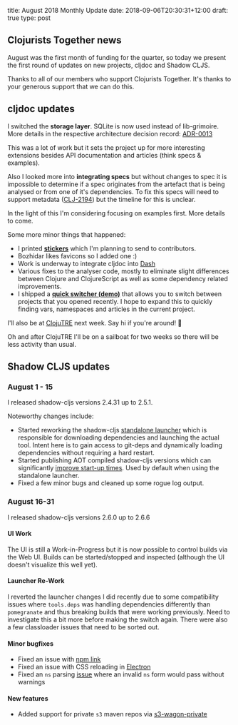 title: August 2018 Monthly Update
date: 2018-09-06T20:30:31+12:00
draft: true
type: post

## Clojurists Together news

August was the first month of funding for the quarter, so today we present the first round of updates on new projects, cljdoc and Shadow CLJS. 


Thanks to all of our members who support Clojurists Together. It's thanks to your generous support that we can do this.

## cljdoc updates

I switched the **storage layer**. SQLite is now used instead of lib-grimoire. More details in the respective architecture decision record: [ADR-0013](https://github.com/cljdoc/cljdoc/blob/master/doc/adr/0013-move-to-sqlite-for-storage.md)

This was a lot of work but it sets the project up for more interesting extensions besides API documentation and articles (think specs & examples).

Also I looked more into **integrating specs** but without changes to spec it is impossible to determine if a spec originates from the artefact that is being analysed or from one of it's dependencies. To fix this specs will need to support metadata ([CLJ-2194](https://dev.clojure.org/jira/browse/CLJ-2194)) but the timeline for this is unclear.

In the light of this I'm considering focusing on examples first.  More details to come. 

Some more minor things that happened:

- I printed [**stickers**](https://twitter.com/martinklepsch/status/1037802412680126464) which I'm planning to send to contributors. 
- Bozhidar likes favicons so I added one :) 
- Work is underway to integrate cljdoc into [Dash](https://kapeli.com/dash)
- Various fixes to the analyser code, mostly to eliminate slight differences between Clojure and ClojureScript as well as some dependency related improvements.
- I shipped a [**quick switcher (demo)**](https://giant.gfycat.com/GoodCluelessKusimanse.mp4) that allows you to switch between projects that you opened recently. I hope to expand this to quickly finding vars, namespaces and articles in the current project.

I'll also be at [ClojuTRE](https://clojutre.org/2018/) next week. Say hi if you're around! 👋

Oh and after ClojuTRE I'll be on a sailboat for two weeks so there will be less activity than usual. 

## Shadow CLJS updates

### August 1 - 15

I released shadow-cljs versions 2.4.31 up to 2.5.1.

Noteworthy changes include:

- Started reworking the shadow-cljs [standalone launcher](https://clojureverse.org/t/poll-reworking-the-launcher/2633) which is responsible for downloading dependencies and launching the actual tool. Intent here is to gain access to git-deps and dynamically loading dependencies without requiring a hard restart.
- Started publishing AOT compiled shadow-cljs versions which can significantly [improve start-up times](https://clojureverse.org/t/faster-startup-via-aot/2603). Used by default when using the standalone launcher.
- Fixed a few minor bugs and cleaned up some rogue log output.

### August 16-31

I released shadow-cljs versions 2.6.0 up to 2.6.6

#### UI Work

The UI is still a Work-in-Progress but it is now possible to control builds via the Web UI. Builds can be started/stopped and inspected (although the UI doesn't visualize this well yet).

#### Launcher Re-Work

I reverted the launcher changes I did recently due to some compatibility issues where `tools.deps` was handling dependencies differently than `pomegranate` and thus breaking builds that were working previously. Need to investigate this a bit more before making the switch again. There were also a few classloader issues that need to be sorted out.

#### Minor bugfixes

- Fixed an issue with [npm link](https://github.com/thheller/shadow-cljs/commit/d59b91d5dbc83a1b2b9147a3f55d3fd38077f099)
- Fixed an issue with CSS reloading in [Electron](https://github.com/thheller/shadow-cljs/commit/17309326ab440b86618294b31f468f6c40438800)
- Fixed an `ns` parsing [issue](https://github.com/thheller/shadow-cljs/issues/377) where an invalid `ns` form would pass without warnings

#### New features

- Added support for private `s3` maven repos via [s3-wagon-private](https://github.com/s3-wagon-private/s3-wagon-private)
